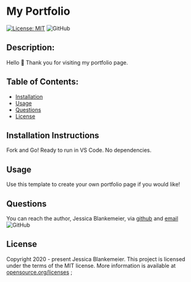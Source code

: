 # My Portfolio
[![License: MIT](https://img.shields.io/badge/License-MIT-yellow.svg)](https://opensource.org/licenses/MIT)
![GitHub](https://img.shields.io/github/followers/jessicablank?label=follow&style=social)

## Description:  
 
Hello 👋 Thank you for visiting my portfolio page. 

## Table of Contents:
* [Installation](#installation-instructions)
* [Usage](#usage)
* [Questions](#questions)
* [License](#license-info)

## Installation Instructions
Fork and Go! Ready to run in VS Code. No dependencies.  

## Usage
Use this template to create your own portfolio page if you would like!

## Questions
You can reach the author, Jessica Blankemeier,  via [github](http://github.com/jessicablank) and [email](mailto:jessicablankemeier@gmail.com)
![GitHub](https://img.shields.io/github/followers/jessicablank?label=follow&style=social)

## License
Copyright 2020 - present Jessica Blankemeier.
This project is licensed under the terms of the MIT license. 
More information is available at [opensource.org/licenses](https://opensource.org/licenses/MIT)
;